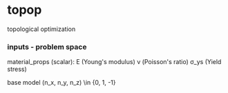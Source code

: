 # topop
topological optimization 

### inputs - problem space
material_props (scalar): 
E (Young's modulus)
ν (Poisson's ratio)
σ_ys (Yield stress)

base model (n_x, n_y, n_z) \in {0, 1, -1}
